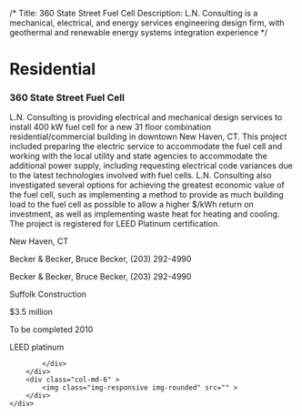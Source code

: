 /*
Title: 360 State Street Fuel Cell
Description: L.N. Consulting is a mechanical, electrical, and energy services engineering design firm, with geothermal and renewable energy systems integration experience
*/

# Residential

<div>
	<div class="row">
		<div class="col-md-6" >
			<div class="well" >
				<h3>360 State Street Fuel Cell</h3>
				<p>
   
   L.N. Consulting is providing electrical and mechanical design services to install 400 kW fuel cell for a new 31 floor combination residential/commercial building in downtown New Haven, CT.  This project included preparing the electric service to accommodate the fuel cell and working with the local utility and state agencies to accommodate the additional power supply, including requesting electrical code variances due to the latest technologies involved with fuel cells.  L.N. Consulting also investigated several options for achieving the greatest economic value of the fuel cell, such as implementing a method to provide as much building load to the fuel cell as possible to allow a higher $/kWh return on investment, as well as implementing waste heat for heating and cooling. The project is registered for LEED Platinum certification.
</p>
				<p>New Haven, CT</p>
				<p>Becker & Becker, Bruce Becker, (203) 292-4990</p>
				<p>Becker & Becker, Bruce Becker, (203) 292-4990</p>
				<p>Suffolk Construction</p>
				<p>$3.5 million</p>
				<p>To be completed 2010</p>
				<p>LEED platinum</p>
				
			</div>
		</div>
		<div class="col-md-6" >
			<img class="img-responsive img-rounded" src="" >
		</div>
	</div>
</div>